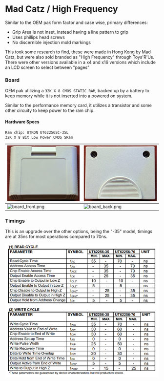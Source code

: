 # Mad Catz / High Frequency
Similar to the OEM pak form factor and case wise, primary differences:
* Grip Area is not inset, instead having a line pattern to grip
* Uses phillips head screws
* No discernible injection mold markings

This took some research to find, these were made in Hong Kong by Mad Catz, but were also sold branded as "High Frequency"
through Toys'R'Us. There were other versions available in a x4 and x16 versions which include an LCD screen to select between "pages"

### Board
OEM pak utilizing a `32K X 8 CMOS STATIC RAM`, backed up by a battery to keep memory while
it is not inserted into a powered on system.

Similar to the performance memory card, it utilizes a transistor and some other circuity to keep power to the ram chip.

#### Hardware Specs

    Ram chip: UTRON UT62256SC-35L
    32K X 8 Bit Low Power CMOS SRam

| ![shell_front.png](..%2Fimages%2Foriginal%2F3rd-party%2Fshell_front.png) | ![shell_back.png](..%2Fimages%2Foriginal%2F3rd-party%2Fshell_back.png) |
|--------------------------------------------------------------------------|------------------------------------------------------------------------|
| ![board_front.png](..%2Fimages%2Foriginal%2F3rd-party%2Fboard_front.png) | ![board_back.png](..%2Fimages%2Foriginal%2F3rd-party%2Fboard_back.png) |

### Timings
This is an upgrade over the other options, being the "-35" model, timings are at 35ns for most operations compared to 70ns.  

![Timing Chart](../images/original/3rd-party/timing.png)